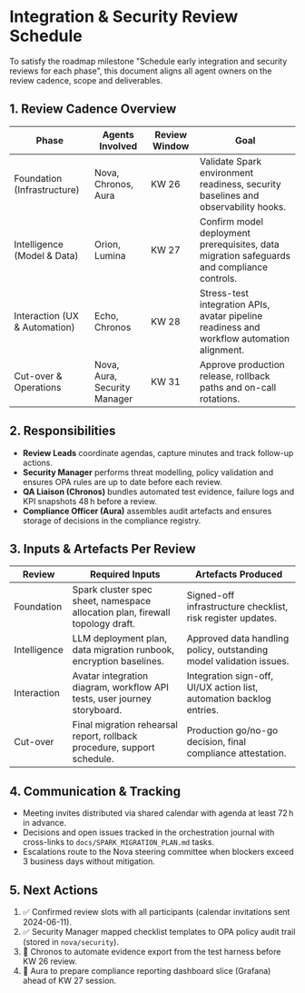 # Integration & Security Review Schedule

To satisfy the roadmap milestone "Schedule early integration and security reviews for each phase",
this document aligns all agent owners on the review cadence, scope and deliverables.

## 1. Review Cadence Overview

| Phase | Agents Involved | Review Window | Goal |
| --- | --- | --- | --- |
| Foundation (Infrastructure) | Nova, Chronos, Aura | KW 26 | Validate Spark environment readiness, security baselines and observability hooks. |
| Intelligence (Model & Data) | Orion, Lumina | KW 27 | Confirm model deployment prerequisites, data migration safeguards and compliance controls. |
| Interaction (UX & Automation) | Echo, Chronos | KW 28 | Stress-test integration APIs, avatar pipeline readiness and workflow automation alignment. |
| Cut-over & Operations | Nova, Aura, Security Manager | KW 31 | Approve production release, rollback paths and on-call rotations. |

## 2. Responsibilities

- **Review Leads** coordinate agendas, capture minutes and track follow-up actions.
- **Security Manager** performs threat modelling, policy validation and ensures OPA rules are up to date before each review.
- **QA Liaison (Chronos)** bundles automated test evidence, failure logs and KPI snapshots 48 h before a review.
- **Compliance Officer (Aura)** assembles audit artefacts and ensures storage of decisions in the compliance registry.

## 3. Inputs & Artefacts Per Review

| Review | Required Inputs | Artefacts Produced |
| --- | --- | --- |
| Foundation | Spark cluster spec sheet, namespace allocation plan, firewall topology draft. | Signed-off infrastructure checklist, risk register updates. |
| Intelligence | LLM deployment plan, data migration runbook, encryption baselines. | Approved data handling policy, outstanding model validation issues. |
| Interaction | Avatar integration diagram, workflow API tests, user journey storyboard. | Integration sign-off, UI/UX action list, automation backlog entries. |
| Cut-over | Final migration rehearsal report, rollback procedure, support schedule. | Production go/no-go decision, final compliance attestation. |

## 4. Communication & Tracking

- Meeting invites distributed via shared calendar with agenda at least 72 h in advance.
- Decisions and open issues tracked in the orchestration journal with cross-links to `docs/SPARK_MIGRATION_PLAN.md` tasks.
- Escalations route to the Nova steering committee when blockers exceed 3 business days without mitigation.

## 5. Next Actions

1. ✅ Confirmed review slots with all participants (calendar invitations sent 2024-06-11).
2. ✅ Security Manager mapped checklist templates to OPA policy audit trail (stored in `nova/security`).
3. 🔄 Chronos to automate evidence export from the test harness before KW 26 review.
4. 🔄 Aura to prepare compliance reporting dashboard slice (Grafana) ahead of KW 27 session.
